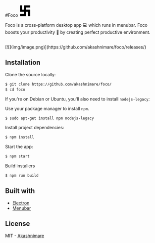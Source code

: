 #Foco <img src="img/foco.png" width="40">

Foco is a cross-platform desktop app :computer: which runs in menubar. Foco boosts your productivity :rocket: by creating perfect productive environment.

<br>
[![](img/image.png)](https://github.com/akashnimare/foco/releases/)

## Installation

Clone the source locally:

```sh
$ git clone https://github.com/akashnimare/foco/
$ cd foco
```
If you're on Debian or Ubuntu, you'll also need to install
`nodejs-legacy`:

Use your package manager to install `npm`.

```sh
$ sudo apt-get install npm nodejs-legacy
```

Install project dependencies:

```sh
$ npm install
```
Start the app:

```sh
$ npm start
```

Build installers  

```sh
$ npm run build
```

## Built with
- [Electron](https://electron.atom.io)
- [Menubar](https://github.com/maxogden/menubar)

## License

MIT - [Akashnimare](http://akashnimare.in)
